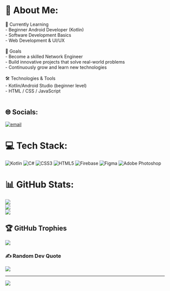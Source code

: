 # 💫 About Me:
 🌱 Currently Learning<br>- Beginner Android Developer (Kotlin)<br>- Software Development Basics<br>- Web Development & UI/UX<br><br> 🚀 Goals<br>- Become a skilled Network Engineer<br>- Build innovative projects that solve real-world problems<br>- Continuously grow and learn new technologies<br><br>🛠️ Technologies & Tools<br>- Kotlin/Android Studio (beginner level)<br>- HTML / CSS / JavaScript<br><br>


## 🌐 Socials:
[![email](https://img.shields.io/badge/Email-D14836?logo=gmail&logoColor=white)](mailto:vr.hewavitharana@gmail.com) 

# 💻 Tech Stack:
![Kotlin](https://img.shields.io/badge/kotlin-%237F52FF.svg?style=plastic&logo=kotlin&logoColor=white) ![C#](https://img.shields.io/badge/c%23-%23239120.svg?style=plastic&logo=csharp&logoColor=white) ![CSS3](https://img.shields.io/badge/css3-%231572B6.svg?style=plastic&logo=css3&logoColor=white) ![HTML5](https://img.shields.io/badge/html5-%23E34F26.svg?style=plastic&logo=html5&logoColor=white) ![Firebase](https://img.shields.io/badge/firebase-%23039BE5.svg?style=plastic&logo=firebase) ![Figma](https://img.shields.io/badge/figma-%23F24E1E.svg?style=plastic&logo=figma&logoColor=white) ![Adobe Photoshop](https://img.shields.io/badge/adobe%20photoshop-%2331A8FF.svg?style=plastic&logo=adobe%20photoshop&logoColor=white)
# 📊 GitHub Stats:
![](https://github-readme-stats.vercel.app/api?username=VihangaRashmika&theme=tokyonight&hide_border=false&include_all_commits=true&count_private=true)<br/>
![](https://nirzak-streak-stats.vercel.app/?user=VihangaRashmika&theme=tokyonight&hide_border=false)<br/>
![](https://github-readme-stats.vercel.app/api/top-langs/?username=VihangaRashmika&theme=tokyonight&hide_border=false&include_all_commits=true&count_private=true&layout=compact)

## 🏆 GitHub Trophies
![](https://github-profile-trophy.vercel.app/?username=VihangaRashmika&theme=radical&no-frame=false&no-bg=true&margin-w=4)

### ✍️ Random Dev Quote
![](https://quotes-github-readme.vercel.app/api?type=horizontal&theme=radical)

---
[![](https://visitcount.itsvg.in/api?id=VihangaRashmika&icon=0&color=0)](https://visitcount.itsvg.in)

<!-- Proudly created with GPRM ( https://gprm.itsvg.in ) -->
